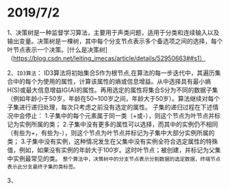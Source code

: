 2019/7/2
===========
  1、决策树是一种监督学习算法，主要用于声类问题，适用于分类和连续输入以及输出变量。决策树是一棵树，其中每个分支节点表示多个备选项之间的选择，每个叶节点表示一个决策。[什么是决策树]（https://blog.csdn.net/leiting_imecas/article/details/52950663##s1）  
  
  2、`ID3算法`： ID3算法将初始集合S作为根节点,在算法的每一步迭代中，其遍历集合中的每个为使用的属性，计算该属性的熵或信息增益。从中选择具有最小熵H(S)或最大信息增益IG(A)的属性。再用选定的属性将集合S分为不同的数据子集（例如年龄小于50岁，年龄在50~100岁之间，年龄大于50岁）。算法继续对每个子集进行递归处理，每次只考虑之前没有选定的属性。
   子集的递归过程在下述情况中会停止：
   1.子集中的每个元素属于同一类（+或-），则这个节点为叶节点并标记为实例所属的类；
   2.子集中没有更多的属性可以选择，而其中的实例仍不相同（有些为+，有些为-），则这个节点为叶节点并标记为子集中大部分实例所属的类；
   3.子集中没有实例，这种情况发生在父集中没有实例全符合选定属性的特殊值，例如，如果没有实例的年龄大于100岁。这时叶节点；被创建，并标记为父集中实例最常见的类。
   `整个算法中，决策树中的分支节点表示分割数据的选定数据，终端节点表示此分支最终子集的类标签。`
 
  3、
